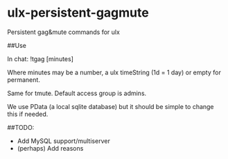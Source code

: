# ulx-persistent-gagmute
Persistent gag&amp;mute commands for ulx

##Use

In chat: !tgag <target> [minutes]

Where minutes may be a number, a ulx timeString (1d = 1 day) or empty for permanent.

Same for tmute. Default access group is admins.

We use PData (a local sqlite database) but it should be simple to change this if needed.

##TODO:

* Add MySQL support/multiserver
* (perhaps) Add reasons
